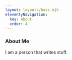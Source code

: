 ```yaml
---
layout: layouts/base.njk
eleventyNavigation:
  key: About
  order: 4
---
```

### About Me

I am a person that writes stuff.
